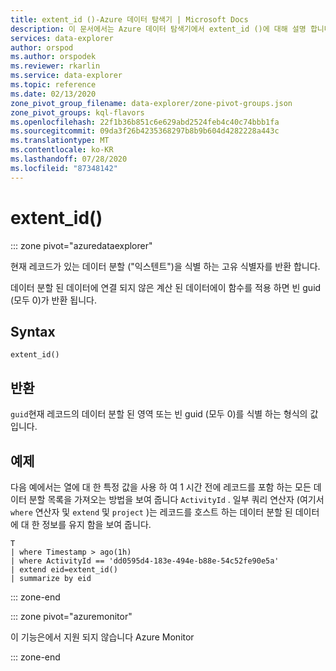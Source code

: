 ```yaml
---
title: extent_id ()-Azure 데이터 탐색기 | Microsoft Docs
description: 이 문서에서는 Azure 데이터 탐색기에서 extent_id ()에 대해 설명 합니다.
services: data-explorer
author: orspod
ms.author: orspodek
ms.reviewer: rkarlin
ms.service: data-explorer
ms.topic: reference
ms.date: 02/13/2020
zone_pivot_group_filename: data-explorer/zone-pivot-groups.json
zone_pivot_groups: kql-flavors
ms.openlocfilehash: 22f1b36b851c6e629abd2524feb4c40c74bbb1fa
ms.sourcegitcommit: 09da3f26b4235368297b8b9b604d4282228a443c
ms.translationtype: MT
ms.contentlocale: ko-KR
ms.lasthandoff: 07/28/2020
ms.locfileid: "87348142"
---
```

# <a name="extent_id"></a>extent_id()

::: zone pivot="azuredataexplorer"

현재 레코드가 있는 데이터 분할 ("익스텐트")을 식별 하는 고유 식별자를 반환 합니다.

데이터 분할 된 데이터에 연결 되지 않은 계산 된 데이터에이 함수를 적용 하면 빈 guid (모두 0)가 반환 됩니다.

## <a name="syntax"></a>Syntax

`extent_id()`

## <a name="returns"></a>반환

`guid`현재 레코드의 데이터 분할 된 영역 또는 빈 guid (모두 0)를 식별 하는 형식의 값입니다.

## <a name="example"></a>예제

다음 예에서는 열에 대 한 특정 값을 사용 하 여 1 시간 전에 레코드를 포함 하는 모든 데이터 분할 목록을 가져오는 방법을 보여 줍니다 `ActivityId` . 일부 쿼리 연산자 (여기서 `where` 연산자 및 `extend` 및 `project` )는 레코드를 호스트 하는 데이터 분할 된 데이터에 대 한 정보를 유지 함을 보여 줍니다.

```kusto
T
| where Timestamp > ago(1h)
| where ActivityId == 'dd0595d4-183e-494e-b88e-54c52fe90e5a'
| extend eid=extent_id()
| summarize by eid
```

::: zone-end

::: zone pivot="azuremonitor"

이 기능은에서 지원 되지 않습니다 Azure Monitor

::: zone-end

